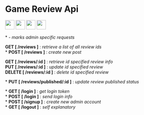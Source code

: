 # Game Review Api 

<p>
  <img src="https://img.shields.io/badge/JavaScript-3C005A?style=for-the-badge&logo=javascript&logoColor=white" height=30>
  <img src="https://img.shields.io/badge/Node.js-3C005A?style=for-the-badge&logo=nodedotjs&logoColor=white" height=30>
  <img src="https://img.shields.io/badge/Express.js-3C005A?style=for-the-badge&logo=express&logoColor=white" height=30>
  <img src="https://img.shields.io/badge/MongoDB-3C005A?style=for-the-badge&logo=mongodb&logoColor=white" height=30>

</p>

\* - <i>marks admin specific requests</i>

<strong>GET [ /reviews ]</strong> : <i>retrieve a list of all review ids</i>  
\* <strong>POST [ /reviews ]</strong> : <i>create new post</i>  

<strong>GET [ /reviews/:id ]</strong> : <i>retrieve id specified review info</i>  
<strong>PUT [ /reviews/:id ]</strong> : <i>update id specified review</i>  
<strong>DELETE [ /reviews/:id ]</strong> : <i>delete id specified review</i>  

\* <strong>PUT [ /reviews/published/:id ]</strong> : <i>update review published status</i>  

\* <strong>GET [ /login ]</strong> : <i>get login token</i>  
\* <strong>POST [ /login ]</strong> : <i>send login info</i>  
\* <strong>POST [ /signup ]</strong> : <i>create new admin account</i>  
\* <strong>GET [ /logout ]</strong> : <i>self explanatory</i>
